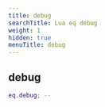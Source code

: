 ```yaml
---
title: debug
searchTitle: Lua eq debug
weight: 1
hidden: true
menuTitle: debug
---
```

## debug
```lua
eq.debug; -- 
```